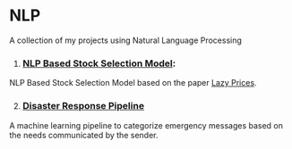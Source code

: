 # NLP
A collection of my projects using Natural Language Processing

1. ### [NLP Based Stock Selection Model](https://github.com/mayuresh23sawant/NLP-based-stock-selection):
NLP Based Stock Selection Model based on the paper [Lazy Prices](https://www.nber.org/papers/w25084). 

2. ### [Disaster Response Pipeline](https://github.com/mayuresh23sawant/Disaster-Response-Pipeline)
A machine learning pipeline to categorize emergency messages based on the needs communicated by the sender.
